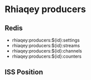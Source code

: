 # Rhiaqey producers

## Redis

* rhiaqey:producers:${id}:settings
* rhiaqey:producers:${id}:streams
* rhiaqey:producers:${id}:channels
* rhiaqey:producers:${id}:counters

## ISS Position
